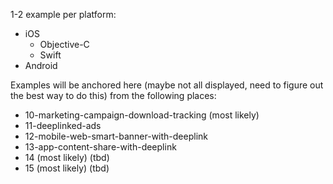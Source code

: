 <!--- Routing -->
<!--- Basic idea is in place. When doing examples for recipes, see how many can be combined -->

1-2 example per platform:
- iOS
	- Objective-C
	- Swift
- Android

Examples will be anchored here (maybe not all displayed, need to figure out the best way to do this) from the following places:
- 10-marketing-campaign-download-tracking (most likely)
- 11-deeplinked-ads
- 12-mobile-web-smart-banner-with-deeplink
- 13-app-content-share-with-deeplink
- 14 (most likely) (tbd)
- 15 (most likely) (tbd)